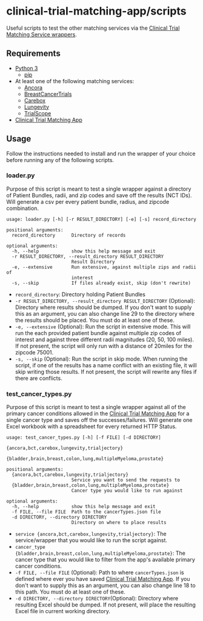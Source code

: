 # clinical-trial-matching-app/scripts

Useful scripts to test the other matching services via the [Clinical Trial Matching Service wrappers](https://github.com/EssexManagement?q=clinical-trial-service-&type=all&language=&sort=).

## Requirements

- [Python 3](https://www.python.org/downloads/)
  - [pip](https://pypi.org/project/pip/)
- At least one of the following matching services:
  - [Ancora](https://github.com/EssexManagement/clinical-trial-matching-service-ancora.ai)
  - [BreastCancerTrials](https://github.com/EssexManagement/clinical-trial-matching-service-breastcancertrials.org)
  - [Carebox](https://github.com/EssexManagement/clinical-trial-matching-service-carebox)
  - [Lungevity](https://github.com/EssexManagement/clinical-trial-matching-service-lungevity)
  - [TrialScope](https://github.com/EssexManagement/clinical-trial-matching-service-trialscope)
- [Clinical Trial Matching App](https://github.com/EssexManagement/clinical-trial-matching-app)

## Usage

Follow the instructions needed to install and run the wrapper of your choice before running any of the following scripts.

### loader.py

Purpose of this script is meant to test a single wrapper against a directory of Patient Bundles, radii, and zip codes and save off the results (NCT IDs). Will generate a csv per every patient bundle, radius, and zipcode combination.

```
usage: loader.py [-h] [-r RESULT_DIRECTORY] [-e] [-s] record_directory

positional arguments:
  record_directory      Directory of records

optional arguments:
  -h, --help            show this help message and exit
  -r RESULT_DIRECTORY, --result_directory RESULT_DIRECTORY
                        Result Directory
  -e, --extensive       Run extensive, against multiple zips and radii of
                        interest
  -s, --skip            If files already exist, skip (don't rewrite)
```

- `record_directory`: Directory holding Patient Bundles
- `-r RESULT_DIRECTORY, --result_directory RESULT_DIRECTORY` (Optional): Directory where results should be dumped. If you don't want to supply this as an argument, you can also change line 29 to the directory where the results should be placed. You must do at least one of these.
- `-e, --extensive` (Optional): Run the script in extensive mode. This will run the each provided patient bundle against multiple zip codes of interest and against three different radii magnitudes (20, 50, 100 miles). If not present, the script will only run with a distance of 20miles for the zipcode 75001.
- `-s, --skip` (Optional): Run the script in skip mode. When running the script, if one of the results has a name conflict with an existing file, it will skip writing those results. If not present, the script will rewrite any files if there are conflicts.

### test_cancer_types.py

Purpose of this script is meant to test a single wrapper against all of the primary cancer conditions allowed in the [Clinical Trial Matching App](https://github.com/EssexManagement/clinical-trial-matching-app) for a single cancer type and saves off the successes/failures. Will generate one Excel workbook with a spreadsheet for every returned HTTP Status.

```
usage: test_cancer_types.py [-h] [-f FILE] [-d DIRECTORY]
                            {ancora,bct,carebox,lungevity,trialjectory}
                            {bladder,brain,breast,colon,lung,multipleMyeloma,prostate}

positional arguments:
  {ancora,bct,carebox,lungevity,trialjectory}
                        Service you want to send the requests to
  {bladder,brain,breast,colon,lung,multipleMyeloma,prostate}
                        Cancer type you would like to run against

optional arguments:
  -h, --help            show this help message and exit
  -f FILE, --file FILE  Path to the cancerTypes.json file
  -d DIRECTORY, --directory DIRECTORY
                        Directory on where to place results
```

- `service {ancora,bct,carebox,lungevity,trialjectory}`: The service/wrapper that you would like to run the script against.
- `cancer_type {bladder,brain,breast,colon,lung,multipleMyeloma,prostate}`: The cancer type that you would like to filter from the app's available primary cancer conditions.
- `-f FILE, --file FILE` (Optional): Path to where `cancerTypes.json` is defined where ever you have saved [Clinical Trial Matching App](https://github.com/EssexManagement/clinical-trial-matching-app). If you don't want to supply this as an argument, you can also change line 18 to this path. You must do at least one of these.
- `-d DIRECTORY, --directory DIRECTORY`(Optional): Directory where resulting Excel should be dumped. If not present, will place the resulting Excel file in current working directory.
